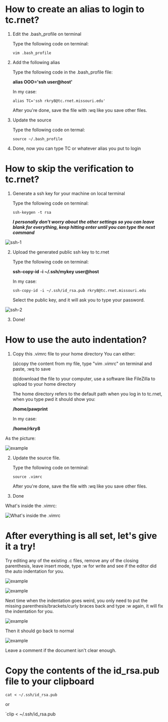 # How to create an alias to login to tc.rnet?
1. Edit the .bash_profile on terminal

   Type the following code on terminal:

    ```vim .bash_profile```
    
    
2. Add the following alias

    Type the following code in the .bash_profile file:

    **alias OOO='ssh user@host'**
    
    In my case:
    
    ```alias TC='ssh rkry8@tc.rnet.missouri.edu'```
    
    After you're done, save the file with :wq like you save other files.
    
3. Update the source

    Type the following code on termal:

    ```source ~/.bash_profile```
    
4. Done, now you can type TC or whatever alias you put to login



# How to skip the verification to tc.rnet?
1. Generate a ssh key for your machine on local terminal

    Type the following code on terminal:

    ```ssh-keygen -t rsa```
    
    **_I personally don't worry about the other settings so you can leave blank for everything, keep hitting enter until you can type the next command_**

![ssh-1](ssh-1.png)

2. Upload the generated public ssh key to tc.rnet

    Type the following code on terminal:

    **ssh-copy-id -i ~/.ssh/mykey user@host**
    
    In my case: 
    
    ```ssh-copy-id -i ~/.ssh/id_rsa.pub rkry8@tc.rnet.missouri.edu```
    
    Select the public key, and it will ask you to type your password.
    
![ssh-2](ssh-2.png)

3. Done!

# How to use the auto indentation?

1. Copy this .vimrc file to your home directory
	You can either:
		
	(a)copy the content from my file, type "vim .vimrc" on terminal and paste, :wq to save
		
	(b)download the file to your computer, use a software like FileZilla to upload to your home directory

	The home directory refers to the default path when you log in to tc.rnet, when you type pwd it should show you: 

	**/home/pawprint**

	In my case:

	**/home/rkry8**

As the picture:

![example](home.png)


2. Update the source file.

    Type the following code on terminal:

    ```source .vimrc```
    
    After you're done, save the file with :wq like you save other files.
    
3. Done

What's inside the .vimrc:
    
![What's inside the .vimrc](example.png)

# After everything is all set, let's give it a try!

Try editing any of the existing .c files, remove any of the closing parenthesis, leave insert mode, type :w for write and see if the editor did the auto indentation for you. 

![example](auto-1.png)

![example](auto-2.png)

Next time when the indentation goes weird, you only need to put the missing parenthesis/brackets/curly braces back and type :w again, it will fix the indentation for you.

![example](auto-3.png)

Then it should go back to normal

![example](auto-1.png)

Leave a comment if the document isn't clear enough.


# Copy the contents of the id_rsa.pub file to your clipboard

`cat < ~/.ssh/id_rsa.pub`

or

`clip < ~/.ssh/id_rsa.pub
